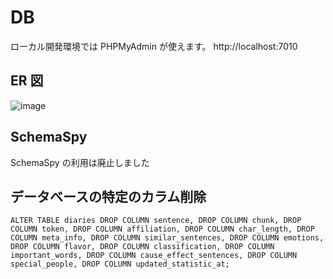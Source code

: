 # DB

ローカル開発環境では PHPMyAdmin が使えます。
http://localhost:7010

## ER 図

![image](https://user-images.githubusercontent.com/63891531/183271838-82e87e61-2c4d-470b-8e33-73ffae999a45.png)

## SchemaSpy

SchemaSpy の利用は廃止しました

## データベースの特定のカラム削除

```
ALTER TABLE diaries DROP COLUMN sentence, DROP COLUMN chunk, DROP COLUMN token, DROP COLUMN affiliation, DROP COLUMN char_length, DROP COLUMN meta_info, DROP COLUMN similar_sentences, DROP COLUMN emotions, DROP COLUMN flavor, DROP COLUMN classification, DROP COLUMN important_words, DROP COLUMN cause_effect_sentences, DROP COLUMN special_people, DROP COLUMN updated_statistic_at;
```
